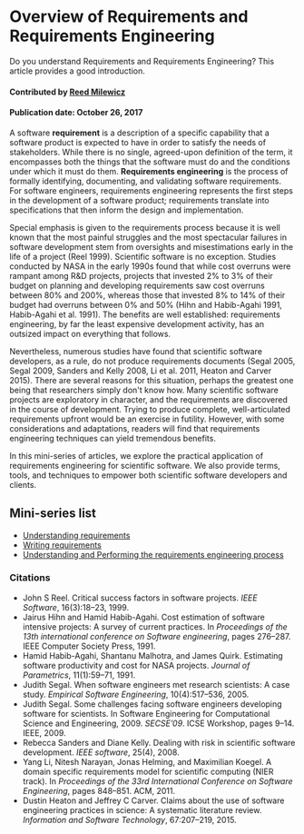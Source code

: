 # Overview of Requirements and Requirements Engineering

<!-- deck text start -->
Do you understand Requirements and Requirements Engineering? This article provides a good introduction.
<!-- deck text end --> 

#### Contributed by [Reed Milewicz](https://github.com/rmmilewi)
#### Publication date: October 26, 2017

A software **requirement** is a description of a specific capability that a software product is expected to have in order to satisfy the needs of stakeholders. While there is no single, agreed-upon definition of the term, it encompasses both the things that the software must do and the conditions under which it must do them. **Requirements engineering** is the process of formally identifying, documenting, and validating software requirements. For software engineers, requirements engineering represents the first steps in the development of a software product; requirements translate into specifications that then inform the design and implementation. 

Special emphasis is given to the requirements process because it is well known that the most painful struggles and the most spectacular failures in software development stem from oversights and misestimations early  in the life of a project (Reel 1999). Scientific software is no exception. Studies conducted by NASA in the early 1990s found that while cost overruns were rampant among R&D projects, projects that invested 2% to 3% of their budget on planning and developing requirements saw cost overruns between 80% and 200%, whereas those that invested 8% to 14% of their budget had overruns between 0% and 50% (Hihn and Habib-Agahi 1991, Habib-Agahi et al. 1991). The benefits are well established: requirements engineering, by far the least expensive development activity, has an outsized impact on everything that follows.

Nevertheless, numerous studies have found that scientific software developers, as a rule, do not produce requirements documents (Segal 2005, Segal 2009, Sanders and Kelly 2008, Li et al. 2011, Heaton and Carver 2015). There are several reasons for this situation, perhaps the greatest one being that researchers simply don't know how. Many scientific software projects are exploratory in character, and the requirements are discovered in the course of development. Trying to produce complete, well-articulated requirements upfront would be an exercise in futility. However, with some considerations and adaptations, readers will find that requirements engineering techniques can yield tremendous benefits.

In this mini-series of articles, we explore the practical application of requirements
engineering for scientific software. We also provide terms, tools, and
techniques to empower both scientific software developers and
clients. 

<!-- Moreover, we give step-by-step examples to illustrate how
the requirements phase can be employed, both for small projects
intended for a limited audience and for large-scale, mission-critical
codes. -->

## Mini-series list
- [Understanding requirements](UnderstandingRequirements.md)
- [Writing requirements](WritingRequirements.md)
- [Understanding and Performing the requirements engineering process](UnderstandingPerformingRequirementsEngineering.md)

### Citations
- John S Reel. Critical success factors in software projects. *IEEE Software*, 16(3):18–23, 1999.
- Jairus Hihn and Hamid Habib-Agahi. Cost estimation of software intensive projects: A survey of current practices. In *Proceedings of the 13th international conference on Software engineering*, pages 276–287. IEEE Computer Society Press, 1991.
- Hamid Habib-Agahi, Shantanu Malhotra, and James Quirk. Estimating software productivity and cost for NASA projects. *Journal of Parametrics*, 11(1):59–71, 1991.
- Judith Segal. When software engineers met research scientists: A case study. *Empirical Software Engineering*, 10(4):517–536, 2005.
- Judith Segal. Some challenges facing software engineers developing software for scientists. In Software Engineering for Computational Science and Engineering, 2009. *SECSE’09*. ICSE Workshop, pages 9–14. IEEE, 2009.
- Rebecca Sanders and Diane Kelly. Dealing with risk in scientific software development. *IEEE software*, 25(4), 2008.
- Yang Li, Nitesh Narayan, Jonas Helming, and Maximilian Koegel. A domain specific requirements model for scientific computing (NIER track). In *Proceedings of the 33rd International Conference on Software Engineering*, pages 848–851. ACM, 2011.
- Dustin Heaton and Jeffrey C Carver. Claims about the use of software engineering practices in science: A systematic literature review. *Information and Software Technology*, 67:207–219, 2015.

<!---
Publish: yes
Topics: Requirements
Pinned: no
RSS update: 2017-10-26
--->
